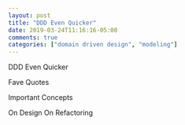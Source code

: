 ```yaml
---
layout: post
title: "DDD Even Quicker"
date: 2019-03-24T11:16:16-05:00
comments: true
categories: ["domain driven design", "modeling"]
---
```


DDD Even Quicker

Fave Quotes

Important Concepts

On Design
On Refactoring
